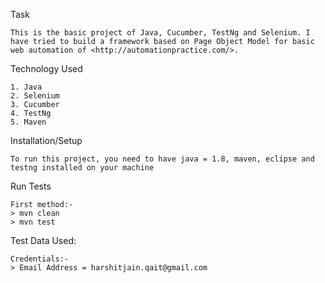 Task

	This is the basic project of Java, Cucumber, TestNg and Selenium. I have tried to build a framework based on Page Object Model for basic web automation of <http://automationpractice.com/>. 
	
Technology Used

	1. Java
	2. Selenium
	3. Cucumber
	4. TestNg
	5. Maven
	
Installation/Setup

	To run this project, you need to have java = 1.8, maven, eclipse and testng installed on your machine
	
Run Tests

	First method:-
	> mvn clean
	> mvn test
	
Test Data Used:

	Credentials:-
	> Email Address = harshitjain.qait@gmail.com
